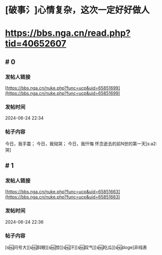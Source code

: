 # [破事氵]心情复杂，这次一定好好做人
# https://bbs.nga.cn/read.php?tid=40652607

## \# 0
### 发帖人链接
[https://bbs.nga.cn/nuke.php?func=ucp&uid=65851699](https://bbs.nga.cn/nuke.php?func=ucp&uid=65851699)
### 发帖时间
2024-06-24 22:34
### 帖子内容
今日，我手震；
今日，我恸哭；
今日，我忏悔
怀念逝去的前N世的第一天[s:a2:哭]
## \# 1
### 发帖人链接
[https://bbs.nga.cn/nuke.php?func=ucp&uid=65851663](https://bbs.nga.cn/nuke.php?func=ucp&uid=65851663)
### 发帖时间
2024-06-24 22:36
### 帖子内容
[s:ng:问号大][s:ng:斜眼][s:ng:惊][s:ng:汗][s:ng:叹气][s:ng:吃瓜][s:ng:doge]非纯表
